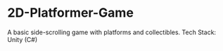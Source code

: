 # 2D-Platformer-Game
A basic side-scrolling game with platforms and collectibles. Tech Stack: Unity (C#)
